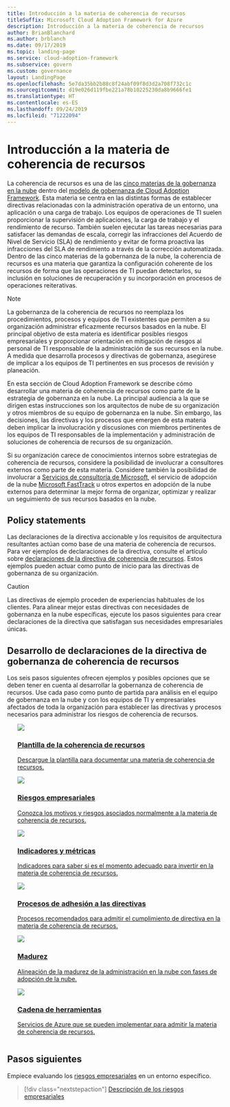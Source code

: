 ```yaml
---
title: Introducción a la materia de coherencia de recursos
titleSuffix: Microsoft Cloud Adoption Framework for Azure
description: Introducción a la materia de coherencia de recursos
author: BrianBlanchard
ms.author: brblanch
ms.date: 09/17/2019
ms.topic: landing-page
ms.service: cloud-adoption-framework
ms.subservice: govern
ms.custom: governance
layout: LandingPage
ms.openlocfilehash: 5e7da35bb2b88c8f24abf09f8d3d2a708f732c1c
ms.sourcegitcommit: d19e026d119fbe221a78b10225230da8b9666fe1
ms.translationtype: HT
ms.contentlocale: es-ES
ms.lasthandoff: 09/24/2019
ms.locfileid: "71222094"
---
```

# <a name="resource-consistency-discipline-overview"></a>Introducción a la materia de coherencia de recursos

La coherencia de recursos es una de las [cinco materias de la gobernanza en la nube](../governance-disciplines.md) dentro del [modelo de gobernanza de Cloud Adoption Framework](../index.md). Esta materia se centra en las distintas formas de establecer directivas relacionadas con la administración operativa de un entorno, una aplicación o una carga de trabajo. Los equipos de operaciones de TI suelen proporcionar la supervisión de aplicaciones, la carga de trabajo y el rendimiento de recurso. También suelen ejecutar las tareas necesarias para satisfacer las demandas de escala, corregir las infracciones del Acuerdo de Nivel de Servicio (SLA) de rendimiento y evitar de forma proactiva las infracciones del SLA de rendimiento a través de la corrección automatizada. Dentro de las cinco materias de la gobernanza de la nube, la coherencia de recursos es una materia que garantiza la configuración coherente de los recursos de forma que las operaciones de TI puedan detectarlos, su inclusión en soluciones de recuperación y su incorporación en procesos de operaciones reiterativas.

> [!NOTE]
> La gobernanza de la coherencia de recursos no reemplaza los procedimientos, procesos y equipos de TI existentes que permiten a su organización administrar eficazmente recursos basados en la nube. El principal objetivo de esta materia es identificar posibles riesgos empresariales y proporcionar orientación en mitigación de riesgos al personal de TI responsable de la administración de sus recursos en la nube. A medida que desarrolla procesos y directivas de gobernanza, asegúrese de implicar a los equipos de TI pertinentes en sus procesos de revisión y planeación.

En esta sección de Cloud Adoption Framework se describe cómo desarrollar una materia de coherencia de recursos como parte de la estrategia de gobernanza en la nube. La principal audiencia a la que se dirigen estas instrucciones son los arquitectos de nube de su organización y otros miembros de su equipo de gobernanza en la nube. Sin embargo, las decisiones, las directivas y los procesos que emergen de esta materia deben implicar la involucración y discusiones con miembros pertinentes de los equipos de TI responsables de la implementación y administración de soluciones de coherencia de recursos de su organización.

Si su organización carece de conocimientos internos sobre estrategias de coherencia de recursos, considere la posibilidad de involucrar a consultores externos como parte de esta materia. Considere también la posibilidad de involucrar a [Servicios de consultoría de Microsoft](https://www.microsoft.com/enterprise/services), el servicio de adopción de la nube [Microsoft FastTrack](https://azure.microsoft.com/programs/azure-fasttrack) u otros expertos en adopción de la nube externos para determinar la mejor forma de organizar, optimizar y realizar un seguimiento de sus recursos basados en la nube.

## <a name="policy-statements"></a>Policy statements

Las declaraciones de la directiva accionable y los requisitos de arquitectura resultantes actúan como base de una materia de coherencia de recursos. Para ver ejemplos de declaraciones de la directiva, consulte el artículo sobre [declaraciones de la directiva de coherencia de recursos](./policy-statements.md). Estos ejemplos pueden actuar como punto de inicio para las directivas de gobernanza de su organización.

> [!CAUTION]
> Las directivas de ejemplo proceden de experiencias habituales de los clientes. Para alinear mejor estas directivas con necesidades de gobernanza en la nube específicas, ejecute los pasos siguientes para crear declaraciones de la directiva que satisfagan sus necesidades empresariales únicas.

## <a name="developing-resource-consistency-governance-policy-statements"></a>Desarrollo de declaraciones de la directiva de gobernanza de coherencia de recursos

Los seis pasos siguientes ofrecen ejemplos y posibles opciones que se deben tener en cuenta al desarrollar la gobernanza de coherencia de recursos. Use cada paso como punto de partida para análisis en el equipo de gobernanza en la nube y con los equipos de TI y empresariales afectados de toda la organización para establecer las directivas y procesos necesarios para administrar los riesgos de coherencia de recursos.

<!-- markdownlint-disable MD033 -->

<ul class="panelContent cardsE">
<li style="display: flex; flex-direction: column;">
    <a href="./template.md">
        <div class="cardSize">
            <div class="cardPadding" >
                <div class="card" >
                    <div class="cardImageOuter">
                        <div class="cardImage">
                            <img src="../../_images/govern/process-template.png" class="x-hidden-focus"/>
                        </div>
                    </div>
                    <div class="cardText" style="padding-left:0px;">
                        <h3>Plantilla de la coherencia de recursos</h3>
                        <p class="x-hidden-focus">Descargue la plantilla para documentar una materia de coherencia de recursos.</p>
                    </div>
                </div>
            </div>
        </div>
    </a>
</li><li style="display: flex; flex-direction: column;">
    <a href="./business-risks.md">
        <div class="cardSize">
            <div class="cardPadding" >
                <div class="card" >
                    <div class="cardImageOuter">
                        <div class="cardImage">
                            <img src="../../_images/govern/process-risks.png" class="x-hidden-focus"/>
                        </div>
                    </div>
                    <div class="cardText" style="padding-left:0px;">
                        <h3>Riesgos empresariales</h3>
                        <p class="x-hidden-focus">Conozca los motivos y riesgos asociados normalmente a la materia de coherencia de recursos.</p>
                    </div>
                </div>
            </div>
        </div>
    </a>
</li>
<li style="display: flex; flex-direction: column;">
    <a href="./metrics-tolerance.md">
        <div class="cardSize">
            <div class="cardPadding" >
                <div class="card" >
                    <div class="cardImageOuter">
                        <div class="cardImage">
                            <img src="../../_images/govern/process-metrics.png" class="x-hidden-focus"/>
                        </div>
                    </div>
                    <div class="cardText" style="padding-left:0px;">
                        <h3>Indicadores y métricas</h3>
                        <p class="x-hidden-focus">Indicadores para saber si es el momento adecuado para invertir en la materia de coherencia de recursos.</p>
                    </div>
                </div>
            </div>
        </div>
    </a>
</li>
<li style="display: flex; flex-direction: column;">
    <a href="./compliance-processes.md">
        <div class="cardSize">
            <div class="cardPadding" >
                <div class="card" >
                    <div class="cardImageOuter">
                        <div class="cardImage">
                            <img src="../../_images/govern/process-enforce.png" class="x-hidden-focus"/>
                        </div>
                    </div>
                    <div class="cardText" style="padding-left:0px;">
                        <h3>Procesos de adhesión a las directivas</h3>
                        <p class="x-hidden-focus">Procesos recomendados para admitir el cumplimiento de directiva en la materia de coherencia de recursos.</p>
                    </div>
                </div>
            </div>
        </div>
    </a>
</li>
<li style="display: flex; flex-direction: column;">
    <a href="./discipline-improvement.md">
        <div class="cardSize">
            <div class="cardPadding" >
                <div class="card" >
                    <div class="cardImageOuter">
                        <div class="cardImage">
                            <img src="../../_images/govern/process-maturity.png" class="x-hidden-focus"/>
                        </div>
                    </div>
                    <div class="cardText" style="padding-left:0px;">
                        <h3>Madurez</h3>
                        <p class="x-hidden-focus">Alineación de la madurez de la administración en la nube con fases de adopción de la nube.</p>
                    </div>
                </div>
            </div>
        </div>
    </a>
</li>
<li style="display: flex; flex-direction: column;">
    <a href="./toolchain.md">
        <div class="cardSize">
            <div class="cardPadding" >
                <div class="card" >
                    <div class="cardImageOuter">
                        <div class="cardImage">
                            <img src="../../_images/govern/process-toolchain.png" class="x-hidden-focus"/>
                        </div>
                    </div>
                    <div class="cardText" style="padding-left:0px;">
                        <h3>Cadena de herramientas</h3>
                        <p class="x-hidden-focus">Servicios de Azure que se pueden implementar para admitir la materia de coherencia de recursos.</p>
                    </div>
                </div>
            </div>
        </div>
    </a>
</li>
</ul>

## <a name="next-steps"></a>Pasos siguientes

Empiece evaluando los [riesgos empresariales](./business-risks.md) en un entorno específico.

> [!div class="nextstepaction"]
> [Descripción de los riesgos empresariales](./business-risks.md)
